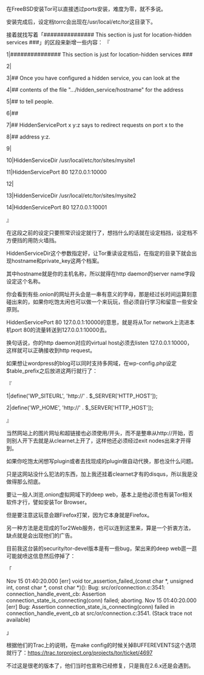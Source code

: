 在FreeBSD安装Tor可以直接透过ports安装，难度为零，就不多说。

安装完成后，设定档torrc会出现在/usr/local/etc/tor这目录下。

接着就找写着「############### This section is just for location-hidden services ###」的区段来新增一些内容：
『

1|############### This section is just for location-hidden services ###

2|

3|## Once you have configured a hidden service, you can look at the 

4|## contents of the file ".../hidden_service/hostname" for the address

5|## to tell people.

6|##

7|## HiddenServicePort x y:z says to redirect requests on port x to the

8|## address y:z.  

9|

10|HiddenServiceDir /usr/local/etc/tor/sites/mysite1

11|HiddenServicePort 80 127.0.0.1:10000

12|

13|HiddenServiceDir /usr/local/etc/tor/sites/mysite2

14|HiddenServicePort 80 127.0.0.1:10001
                                                                     
』

在这段之前的设定只要照常识设定就行了，想挡什么的话就在设定档挡，设定档不方便挡的用防火墙挡。

HiddenServiceDir这个参数指定好，让Tor重读设定档后，在指定的目录下就会出现hostname和private_key这两个档案。

其中hostname就是你的主机名称，所以就得在http daemon的server name字段设定这个名称。

你会看到有些.onion的网址开头会是一串有意义的字母，那是经过长时间运算刻意碰出来的，如果你吃饱太闲也可以做一个来玩玩，但必须自行学习和留意一些安全原则。

HiddenServicePort 80 127.0.0.1:10000的意思，就是将从Tor network上流进本机port 80的流量转送到127.0.0.1:10000去。

换句话说，你的http daemon对应的virtual host必须去listen 127.0.0.1:10000，这样就可以正确接收到http request。

如果想让wordpress的blog可以同时支持多网域，在wp-config.php设定$table_prefix之后放进这两行就行了：

『

1|define('WP_SITEURL', 'http://' . $_SERVER['HTTP_HOST']);

2|define('WP_HOME', 'http://' . $_SERVER['HTTP_HOST']);

』

当然网站上的图片网址和超链接也必须使用/开头，而不是整串从http://开始，否则别人开下去就是从clearnet上开了，这样他还必须经过exit nodes出来才开得到。

如果你吃饱太闲想写plugin或者去找现成的plugin做自动代换，那也没什么问题。

只是这网站没什么犯法的东西，加上我还挂着clearnet才有的disqus，所以我是没做得那么彻底。

要让一般人浏览.onion虚拟网域下的deep web，基本上是他必须也有装Tor相关软件才行，譬如安装Tor Browser。

但是要注意这玩意会跟Firefox打架，因为它本身就是Firefox。

另一种方法是走现成的Tor2Web服务，也可以连到这里来，算是一个折衷方法，缺点就是会出现他们的广告。

目前我这台装的security/tor-devel版本是有一些bug，架出来的deep web逛一逛可能就喷这信息然后停掉了：

「

Nov 15 01:40:20.000 [err] void tor_assertion_failed_(const char *, unsigned int, const char *, const char *)(): Bug: src/or/connection.c:3541: connection_handle_event_cb: Assertion connection_state_is_connecting(conn) failed; aborting.
Nov 15 01:40:20.000 [err] Bug: Assertion connection_state_is_connecting(conn) failed in connection_handle_event_cb at src/or/connection.c:3541. (Stack trace not available)

」


根据他们的Trac上的说明，在make config的时候关掉BUFFEREVENTS这个选项就行了：https://trac.torproject.org/projects/tor/ticket/4697

不过这是很老的版本了，他们当时也宣称已经修复，只是我在2.6.x还是会遇到。
